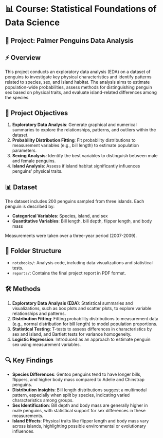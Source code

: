 # 📊 Course: Statistical Foundations of Data Science 

## 🐧 Project: Palmer Penguins Data Analysis

## ⚡️ Overview
This project conducts an exploratory data analysis (EDA) on a dataset of penguins to investigate key physical characteristics and identify patterns related to species, sex, and island habitat. The analysis aims to estimate population-wide probabilities, assess methods for distinguishing penguin sex based on physical traits, and evaluate island-related differences among the species. 

## 🎯 Project Objectives
1. **Exploratory Data Analysis**: Generate graphical and numerical summaries to explore the relationships, patterns, and outliers within the dataset.
2. **Probability Distribution Fitting**: Fit probability distributions to measurement variables (e.g., bill length) to estimate population parameters.
3. **Sexing Analysis**: Identify the best variables to distinguish between male and female penguins. 
4. **Island Analysis**: Assess if island habitat significantly influences penguins' physical traits. 

## 📊 Dataset
The dataset includes 200 penguins sampled from three islands. Each penguin is described by:
- **Categorical Variables**: Species, island, and sex
- **Quantitative Variables**: Bill length, bill depth, flipper length, and body mass

Measurements were taken over a three-year period (2007-2009).

## 📂 Folder Structure

- `notebooks/`: Analysis code, including data visualizations and statistical tests.
- `reports/`: Contains the final project report in PDF format.

## 🛠️ Methods

1. **Exploratory Data Analysis (EDA)**: Statistical summaries and visualizations, such as box plots and scatter plots, to explore variable relationships and patterns.
2. **Distribution Fitting**: Fitting probability distributions to measurement data (e.g., normal distribution for bill length) to model population proportions.
3. **Statistical Testing**: T-tests to assess differences in characteristics by sex and island, and Bartlett tests for variance homogeneity.
4. **Logistic Regression**: Introduced as an approach to estimate penguin sex using measurement variables.

## 🔍 Key Findings

- **Species Differences**: Gentoo penguins tend to have longer bills, flippers, and higher body mass compared to Adelie and Chinstrap penguins.
- **Distribution Insights**: Bill length distributions suggest a multimodal pattern, especially when split by species, indicating varied characteristics among groups.
- **Sex Identification**: Bill depth and body mass are generally higher in male penguins, with statistical support for sex differences in these measurements.
- **Island Effects**: Physical traits like flipper length and body mass vary across islands, highlighting possible environmental or evolutionary influences.

